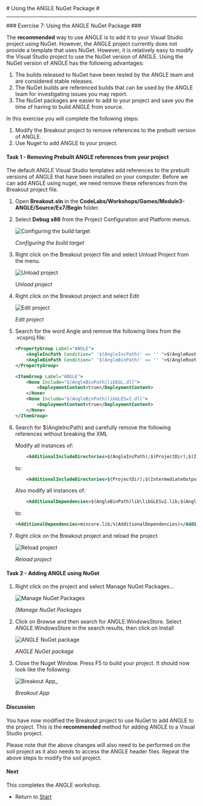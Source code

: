 ﻿<a name="HOLTop" />
# Using the ANGLE NuGet Package #

---


<a name="Exercise7" />
### Exercise 7: Using the ANGLE NuGet Package ###

The **recommended** way to use ANGLE is to add it to your Visual Studio project using NuGet. However, the ANGLE project currently does not provide a template that uses NuGet. However, it is relatively easy to modify the Visual Studio project to use the NuGet version of ANGLE.  Using the NuGet version of ANGLE has the following advantages:

1. The builds released to NuGet have been tested by the ANGLE team and are considered stable releases.
1. The NuGet builds are referenced builds that can be used by the ANGLE team for investigating issues you may report.
1. The NuGet packages are easier to add to your project and save you the time of having to build ANGLE from source.


In this exercise you will complete the following steps:

1. Modify the Breakout project to remove references to the prebuilt version of ANGLE.
1. Use Nuget to add ANGLE to your project.

#### Task 1 - Removing Prebuilt ANGLE references from your project ####

The default ANGLE Visual Studio templates add references to the prebuilt versions of ANGLE that have been installed on your computer. Before we can add ANGLE using nuget, we need remove these references from the Breakout project file.

1. Open **Breakout.sln** in the **CodeLabs/Workshops/Games/Module3-ANGLE/Source/Ex7/Begin** folder.  

1. Select **Debug x86** from the Project Configuration and Platform menus.

	![Configuring the build target](../../Images/ex2-debug-x64.PNG?raw=true "Configuring the build target")

	_Configuring the build target_

1. Right click on the Breakout project file and select Unload Project from the menu.

	![Unload project](../../Images/ex7-unload-project.png?raw=true "Unload project")

	_Unload project_

1. Right click on the Breakout project and select Edit

	![Edit project](../../Images/ex7-edit-project.png?raw=true "Edit project")

	_Edit project_

1. Search for the word Angle and remove the following lines from the .vcxproj file:

    ````XML
    <PropertyGroup Label="ANGLE">
        <AngleIncPath Condition=" '$(AngleIncPath)' == '' ">$(AngleRootPath)\include\</AngleIncPath>
        <AngleBinPath Condition=" '$(AngleBinPath)' == '' ">$(AngleRootPath)\winrt\10\src\$(Configuration)_$(Platform)\</AngleBinPath>
    </PropertyGroup>

    <ItemGroup Label="ANGLE">
        <None Include="$(AngleBinPath)libEGL.dll">
            <DeploymentContent>true</DeploymentContent>
        </None>
        <None Include="$(AngleBinPath)libGLESv2.dll">
            <DeploymentContent>true</DeploymentContent>
        </None>
    </ItemGroup>
    ````

1. Search for $(AngleIncPath) and carefully remove the following references without breaking the XML

    Modify all instances of:

    ````XML
        <AdditionalIncludeDirectories>$(AngleIncPath);$(ProjectDir);$(IntermediateOutputPath);%(AdditionalIncludeDirectories)</AdditionalIncludeDirectories>
    ````
    to:
    ````XML
        <AdditionalIncludeDirectories>$(ProjectDir);$(IntermediateOutputPath);%(AdditionalIncludeDirectories)</AdditionalIncludeDirectories>
    ````
    Also modify all instances of:

    ````XML
        <AdditionalDependencies>$(AngleBinPath)lib\libGLESv2.lib;$(AngleBinPath)lib\libEGL.lib;mincore.lib;%(AdditionalDependencies)</AdditionalDependencies>
    ````
    to:
    ````XML
    <AdditionalDependencies>mincore.lib;%(AdditionalDependencies)</AdditionalDependencies>
    ````

1. Right click on the Breakout project and reload the project

	![Reload project](../../Images/ex7-reload-project.png?raw=true "Reload project")

	_Reload project_


#### Task 2 - Adding ANGLE using NuGet ####

1. Right click on the project and select Manage NuGet Packages…

	![Manage NuGet Packages](../../Images/ex7-manage-nuget.png?raw=true "[Manage NuGet Packages")

	_[Manage NuGet Packages_


1. Click on Browse and then search for ANGLE.WindowsStore. Select ANGLE.WindowsStore in the search results, then click on Install

	![ANGLE NuGet package](../../Images/ex7-nuget-angle.png?raw=true "ANGLE NuGet package")

	_ANGLE NuGet package_

1. Close the Nuget Window. Press F5 to build your project. It should now look like the following:


	![Breakout App_](../../Images/ex2-breakout-app.png?raw=true "Breakout App_")

	_Breakout App_

#### Discussion ####

You have now modified the Breakout project to use NuGet to add ANGLE to the project. This is the **recommended** method for adding ANGLE to a Visual Studio project.

Please note that the above changes will also need to be performed on the soil project as it also needs to access the ANGLE header files. Repeat the above steps to modify the soil project.


#### Next ####

This completes the ANGLE workshop.

- Return to [Start](../../README.md)
